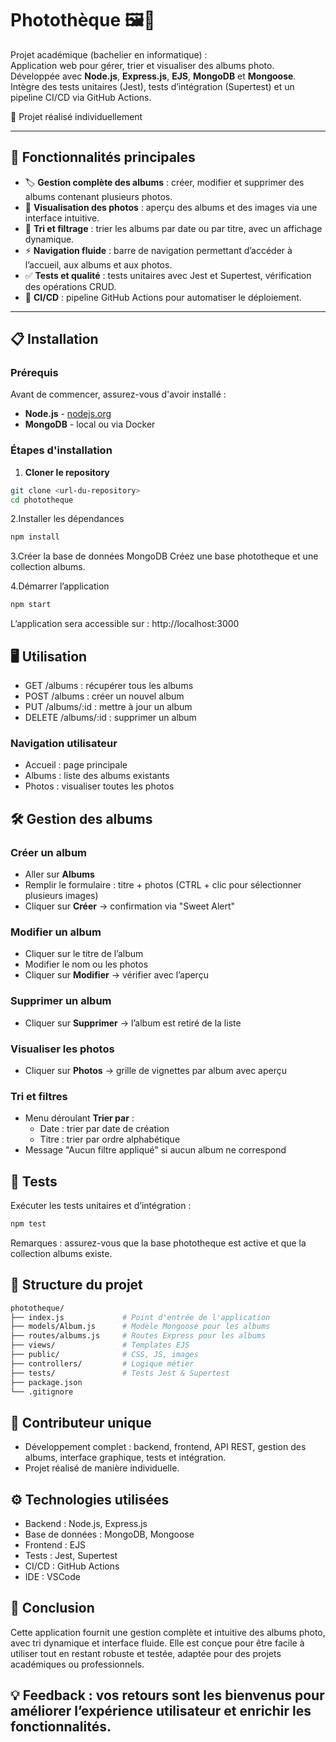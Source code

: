 # Photothèque 🖼️📂

Projet académique (bachelier  en informatique) :  
Application web pour gérer, trier et visualiser des albums photo.  
Développée avec **Node.js**, **Express.js**, **EJS**, **MongoDB** et **Mongoose**.  
Intègre des tests unitaires (Jest), tests d’intégration (Supertest) et un pipeline CI/CD via GitHub Actions.

👤 Projet réalisé individuellement

---

## 🚀 Fonctionnalités principales

- 🏷️ **Gestion complète des albums** : créer, modifier et supprimer des albums contenant plusieurs photos.  
- 📸 **Visualisation des photos** : aperçu des albums et des images via une interface intuitive.  
- 🔄 **Tri et filtrage** : trier les albums par date ou par titre, avec un affichage dynamique.  
- ⚡ **Navigation fluide** : barre de navigation permettant d’accéder à l’accueil, aux albums et aux photos.  
- ✅ **Tests et qualité** : tests unitaires avec Jest et Supertest, vérification des opérations CRUD.  
- 🤖 **CI/CD** : pipeline GitHub Actions pour automatiser le déploiement.

---

## 📋 Installation

### Prérequis

Avant de commencer, assurez-vous d'avoir installé :

- **Node.js** - [nodejs.org](https://nodejs.org/)  
- **MongoDB** - local ou via Docker  

### Étapes d'installation

1. **Cloner le repository**
```bash
git clone <url-du-repository>
cd phototheque
```
2.Installer les dépendances
```bash
npm install
```
3.Créer la base de données MongoDB
Créez une base phototheque et une collection albums.

4.Démarrer l’application
```bash
npm start
```
L’application sera accessible sur : http://localhost:3000

## 🖥️ Utilisation

- GET /albums : récupérer tous les albums
- POST /albums : créer un nouvel album
- PUT /albums/:id : mettre à jour un album
- DELETE /albums/:id : supprimer un album

### Navigation utilisateur
- Accueil : page principale
- Albums : liste des albums existants
- Photos : visualiser toutes les photos

## 🛠️ Gestion des albums

### Créer un album
- Aller sur **Albums**
- Remplir le formulaire : titre + photos (CTRL + clic pour sélectionner plusieurs images)
- Cliquer sur **Créer** → confirmation via "Sweet Alert"

### Modifier un album
- Cliquer sur le titre de l’album
- Modifier le nom ou les photos
- Cliquer sur **Modifier** → vérifier avec l’aperçu

### Supprimer un album
- Cliquer sur **Supprimer** → l’album est retiré de la liste

### Visualiser les photos
- Cliquer sur **Photos** → grille de vignettes par album avec aperçu

### Tri et filtres
- Menu déroulant **Trier par** :
  - Date : trier par date de création
  - Titre : trier par ordre alphabétique
- Message "Aucun filtre appliqué" si aucun album ne correspond

 ## 🧪 Tests

Exécuter les tests unitaires et d’intégration :
```bash
npm test
```
Remarques : assurez-vous que la base phototheque est active et que la collection albums existe.

## 📂 Structure du projet
```bash
phototheque/
├── index.js             # Point d'entrée de l'application
├── models/Album.js      # Modèle Mongoose pour les albums
├── routes/albums.js     # Routes Express pour les albums
├── views/               # Templates EJS
├── public/              # CSS, JS, images
├── controllers/         # Logique métier
├── tests/               # Tests Jest & Supertest
├── package.json
└── .gitignore
```

## 👤 Contributeur unique

- Développement complet : backend, frontend, API REST, gestion des albums, interface graphique, tests et intégration.
- Projet réalisé de manière individuelle.

 ## ⚙️ Technologies utilisées
- Backend : Node.js, Express.js
- Base de données : MongoDB, Mongoose
- Frontend : EJS
- Tests : Jest, Supertest
- CI/CD : GitHub Actions
- IDE : VSCode

 ## 🎯 Conclusion

Cette application fournit une gestion complète et intuitive des albums photo, avec tri dynamique et interface fluide.
Elle est conçue pour être facile à utiliser tout en restant robuste et testée, adaptée pour des projets académiques ou professionnels.

 ##  💡 Feedback : vos retours sont les bienvenus pour améliorer l’expérience utilisateur et enrichir les fonctionnalités.
